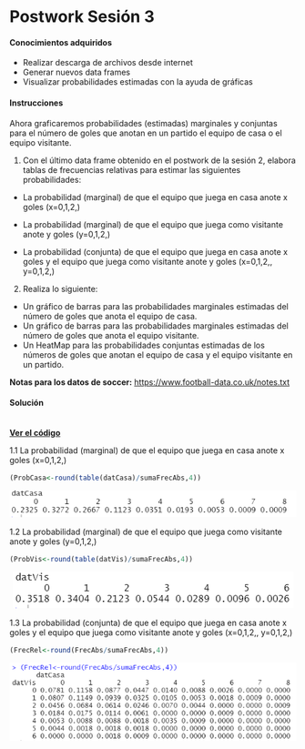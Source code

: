 # Postwork Sesión 3

#### Conocimientos adquiridos

- Realizar descarga de archivos desde internet
- Generar nuevos data frames
- Visualizar probabilidades estimadas con la ayuda de gráficas

#### Instrucciones

Ahora graficaremos probabilidades (estimadas) marginales y conjuntas para el número de goles que anotan en un partido el equipo de casa o el equipo visitante.

1. Con el último data frame obtenido en el postwork de la sesión 2, elabora tablas de frecuencias relativas para estimar las siguientes probabilidades:

- La probabilidad (marginal) de que el equipo que juega en casa anote x goles (x=0,1,2,)

- La probabilidad (marginal) de que el equipo que juega como visitante anote y goles (y=0,1,2,)

- La probabilidad (conjunta) de que el equipo que juega en casa anote x goles y el equipo que juega como visitante anote y goles (x=0,1,2,, y=0,1,2,)

2. Realiza lo siguiente:

- Un gráfico de barras para las probabilidades marginales estimadas del número de goles que anota el equipo de casa.
- Un gráfico de barras para las probabilidades marginales estimadas del número de goles que anota el equipo visitante.
- Un HeatMap para las probabilidades conjuntas estimadas de los números de goles que anotan el equipo de casa y el equipo visitante en un partido.

__Notas para los datos de soccer:__ https://www.football-data.co.uk/notes.txt

#### Solución
<br />
    <a href="Postwork31.R"><strong>Ver el código</strong></a>
    <br/>

1.1 La probabilidad (marginal) de que el equipo que juega en casa anote x goles (x=0,1,2,)
```r
(ProbCasa<-round(table(datCasa)/sumaFrecAbs,4))
```
<p align="center">
        <img src="https://github.com/arrazolahn/Eq16-Programacion-R-Santander-Bedu/blob/main/Postwork03/imagenes/img1.PNG">
</p>

1.2 La probabilidad (marginal) de que el equipo que juega como visitante anote y goles (y=0,1,2,)                                                                                                                
```r
(ProbVis<-round(table(datVis)/sumaFrecAbs,4))
```                                                                                                                        
<p align="center">
        <img src="https://github.com/arrazolahn/Eq16-Programacion-R-Santander-Bedu/blob/main/Postwork03/imagenes/img2.PNG">
</p>

1.3 La probabilidad (conjunta) de que el equipo que juega en casa anote x goles y el equipo que juega como visitante anote y goles (x=0,1,2,, y=0,1,2,)

```r
(FrecRel<-round(FrecAbs/sumaFrecAbs,4))
```

<p align="center">
        <img src="https://github.com/arrazolahn/Eq16-Programacion-R-Santander-Bedu/blob/main/Postwork03/imagenes/img3.PNG">
</p>
